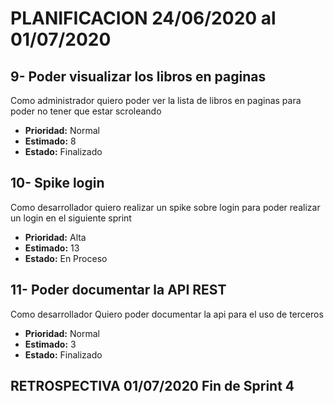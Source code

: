 # PLANIFICACION 24/06/2020 al 01/07/2020

## 9- Poder visualizar los libros en paginas

Como administrador
quiero poder ver la lista de libros en paginas
para poder  no tener que estar scroleando

- **Prioridad:** Normal
- **Estimado:** 8
- **Estado:** Finalizado

## 10- Spike login 
 
Como desarrollador 
quiero  realizar un spike sobre login
para poder realizar   un login en el siguiente sprint


- **Prioridad:** Alta
- **Estimado:** 13
- **Estado:** En Proceso

## 11- Poder documentar la API REST

Como desarrollador
Quiero poder documentar la api
para el uso de terceros

- **Prioridad:** Normal
- **Estimado:** 3
- **Estado:** Finalizado

## RETROSPECTIVA 01/07/2020 Fin de Sprint 4

